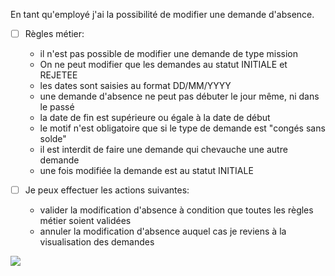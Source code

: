 En tant qu'employé j'ai la possibilité de modifier une demande d'absence.

* [ ] Règles métier:
  * il n'est pas possible de modifier une demande de type mission
  * On ne peut modifier que les demandes au statut INITIALE et REJETEE
  * les dates sont saisies au format DD/MM/YYYY
  * une demande d'absence ne peut pas débuter le jour même, ni dans le passé
  * la date de fin est supérieure ou égale à la date de début
  * le motif n'est obligatoire que si le type de demande est "congés sans solde"
  * il est interdit de faire une demande qui chevauche une autre demande
  * une fois modifiée la demande est au statut INITIALE

* [ ] Je peux effectuer les actions suivantes:
  * valider la modification d'absence à condition que toutes les règles métier soient validées
  * annuler la modification d'absence auquel cas je reviens à la visualisation des demandes
  
![](https://github.com/DiginamicFormation/ressources-atelier/raw/master/gestion-des-absences/Modification.absence.png)

